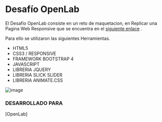 # Desafío OpenLab

El Desafío OpenLab consiste en un reto de maquetacion, en Replicar una Pagina Web Responsive que se encuentra en el [siguiente enlace](https://desafio-openlab-frontend.mybluemix.net/) .

Para ello se utilizaron las siguientes Herramientas.

+ HTML5
+ CSS3 / RESPONSIVE
+ FRAMEWORK BOOTSTRAP 4
+ JAVASCRIPT
+ LIBRERIA JQUERY
+ LIBRERIA SLICK SLIDER
+ LIBRERIA ANIMATE.CSS


![image](https://user-images.githubusercontent.com/32329268/39327199-f55192d2-495c-11e8-9227-b8e9c6e30619.png)


### DESARROLLADO PARA

[OpenLab]











